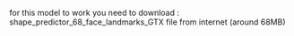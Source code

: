 for this model to work you need to download :
shape_predictor_68_face_landmarks_GTX
file from internet (around 68MB)
